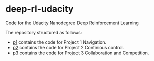 # deep-rl-udacity
Code for the Udacity Nanodegree Deep Reinforcement Learning

The repository structured as follows:
- [p1](p1) contains the code for Project 1 Navigation.
- [p2](p2) contains the code for Project 2 Continious control.
- [p3](p3) contains the code for Project 3 Collaboration and Competition.
